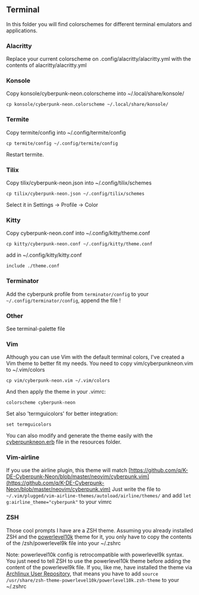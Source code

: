 ## Terminal

In this folder you will find colorschemes for different terminal emulators and applications.

### Alacritty

Replace your current colorscheme on .config/alacritty/alacritty.yml with the contents of alacritty/alacritty.yml

### Konsole

Copy konsole/cyberpunk-neon.colorscheme into ~/.local/share/konsole/

`cp konsole/cyberpunk-neon.colorscheme ~/.local/share/konsole/`

### Termite

Copy termite/config into ~/.config/termite/config

`cp termite/config ~/.config/termite/config`

Restart termite.

### Tilix

Copy tilix/cyberpunk-neon.json into ~/.config/tilix/schemes

`cp tilix/cyberpunk-neon.json ~/.config/tilix/schemes`

Select it in Settings -> Profile -> Color

### Kitty

Copy cyberpunk-neon.conf into ~/.config/kitty/theme.conf

`cp kitty/cyberpunk-neon.conf ~/.config/kitty/theme.conf`

add in ~/.config/kitty/kitty.conf

`include ./theme.conf`

### Terminator

Add the cyberpunk profile from `terminator/config` to your `~/.config/terminator/config`, append the file ! 

### Other

See terminal-palette file

### Vim

Although you can use Vim with the default terminal colors, I've created a Vim theme to better fit my needs. You need to copy vim/cyberpunkneon.vim to ~/.vim/colors

`cp vim/cyberpunk-neon.vim ~/.vim/colors`

And then apply the theme in your .vimrc:

`colorscheme cyberpunk-neon`

Set also 'termguicolors' for better integration:

`set termguicolors`

You can also modify and generate the theme easily with the [cyberpunkneon.erb](https://github.com/romainl/vim-rnb/) file in the resources folder.

### Vim-airline 

If you use the airline plugin, this theme will match [https://github.com/q/K-DE-Cyberpunk-Neon/blob/master/neovim/cyberpunk.vim](https://github.com/q/K-DE-Cyberpunk-Neon/blob/master/neovim/cyberpunk.vim)
Just write the file to `~/.vim/plugged/vim-airline-themes/autoload/airline/themes/` and add `let g:airline_theme="cyberpunk"` to your vimrc

### ZSH

Those cool prompts I have are a ZSH theme. Assuming you already installed ZSH and the [powerlevel10k](https://github.com/romkatv/powerlevel10k) theme for it, you only have to copy the contents of the /zsh/powerlevel9k file into your ~/.zshrc 

Note: powerlevel10k config is retrocompatible with powerlevel9k syntax. You just need to tell ZSH to use the powerlevel10k theme before adding the content of the powerlevel9k file. If you, like me, have installed the theme via [Archlinux User Repository](https://aur.archlinux.org/packages/zsh-theme-powerlevel10k-git/), that means you have to add `source /usr/share/zsh-theme-powerlevel10k/powerlevel10k.zsh-theme` to your ~/.zshrc
